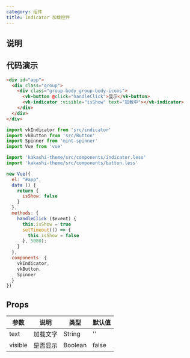 ```yaml
---
category: 组件
title: Indicator 加载控件
---
```


## 说明



## 代码演示

```html
<div id="app">
  <div class="group">
    <div class="group-body group-body-icons">
      <vk-button @click="handleClick">显示</vk-button>
      <vk-indicator :visible="isShow" text="加载中"></vk-indicator>
    </div>
  </div>
</div>
```


```js
import vkIndicator from 'src/indicator'
import vkButton from 'src/Button'
import Spinner from 'mint-spinner'
import Vue from 'vue'

import 'kakashi-theme/src/components/indicator.less'
import 'kakashi-theme/src/components/button.less'

new Vue({
  el: "#app",
  data () {
    return {
      isShow: false
    }
  },
  methods: {
    handleClick ($event) {
      this.isShow = true
      setTimeout(() => {
        this.isShow = false
      }, 5000);
    }
  },
  components: {
    vkIndicator,
    vkButton,
    Spinner
  }
})


```

## Props

| 参数      | 说明                                     | 类型       | 默认值 |
|-----------|------------------------------------------|------------|-------|
| text | 加载文字 | String  | ''    |
| visible | 是否显示 | Boolean  | false |
